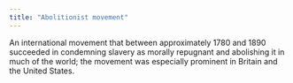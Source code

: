 ```yaml
---
title: "Abolitionist movement"
---
```

An international movement that between approximately 1780 and 1890 succeeded in condemning slavery as morally repugnant
and abolishing it in much of the world; the
movement was especially prominent in Britain and
the United States.

